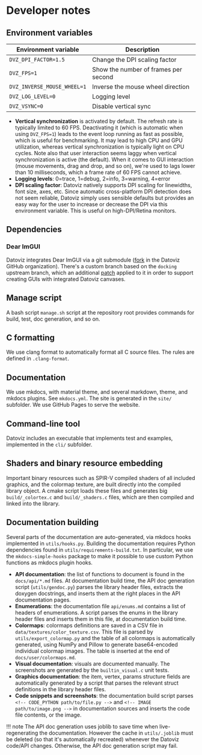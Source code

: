 # Developer notes

## Environment variables

| Environment variable              | Description                                           |
|-----------------------------------|-------------------------------------------------------|
| `DVZ_DPI_FACTOR=1.5`              | Change the DPI scaling factor                         |
| `DVZ_FPS=1`                       | Show the number of frames per second                  |
| `DVZ_INVERSE_MOUSE_WHEEL=1`       | Inverse the mouse wheel direction                     |
| `DVZ_LOG_LEVEL=0`                 | Logging level                                         |
| `DVZ_VSYNC=0`                     | Disable vertical sync                                 |


* **Vertical synchronization** is activated by default. The refresh rate is typically limited to 60 FPS. Deactivating it (which is automatic when using `DVZ_FPS=1`) leads to the event loop running as fast as possible, which is useful for benchmarking. It may lead to high CPU and GPU utilization, whereas vertical synchronization is typically light on CPU cycles. Note also that user interaction seems laggy when vertical synchronization is active (the default). When it comes to GUI interaction (mouse movements, drag and drop, and so on), we're used to lags lower than 10 milliseconds, which a frame rate of 60 FPS cannot achieve.
* **Logging levels**: 0=trace, 1=debug, 2=info, 3=warning, 4=error
* **DPI scaling factor**: Datoviz natively supports DPI scaling for linewidths, font size, axes, etc. Since automatic cross-platform DPI detection does not seem reliable, Datoviz simply uses sensible defaults but provides an easy way for the user to increase or decrease the DPI via this environment variable. This is useful on high-DPI/Retina monitors.


## Dependencies


### Dear ImGUI

Datoviz integrates Dear ImGUI via a git submodule ([fork](https://github.com/datoviz/imgui) in the Datoviz GitHub organization). There's a custom branch based on the `docking` upstream branch, which an additional [patch](https://github.com/martty/imgui/commit/f1f948bea715754ad5e83d4dd9f928aecb4ed1d3) applied to it in order to support creating GUIs with integrated Datoviz canvases.


## Manage script

A bash script `manage.sh` script at the repository root provides commands for build, test, doc generation, and so on.

## C formatting

We use clang format to automatically format all C source files. The rules are defined in `.clang-format`.

## Documentation

We use mkdocs, with material theme, and several markdown, theme, and mkdocs plugins. See `mkdocs.yml`. The site is generated in the `site/` subfolder. We use GitHub Pages to serve the website.

## Command-line tool

Datoviz includes an executable that implements test and examples, implemented in the `cli/` subfolder.

## Shaders and binary resource embedding

Important binary resources such as SPIR-V compiled shaders of all included graphics, and the colormap texture, are built directly into the compiled library object. A cmake script loads these files and generates big `build/_colortex.c` and `build/_shaders.c` files, which are then compiled and linked into the library.

## Documentation building

Several parts of the documentation are auto-generated, via mkdocs hooks implemented in `utils/hooks.py`. Building the documentation requires Python dependencies found in `utils/requirements-build.txt`. In particular, we use the `mkdocs-simple-hooks` package to make it possible to use custom Python functions as mkdocs plugin hooks.

* **API documentation**: the list of functions to document is found in the `docs/api/*.md` files. At documentation build time, the API doc generation script (`utils/gendoc.py`) parses the library header files, extracts the doxygen docstrings, and inserts them at the right places in the API documentation pages.
* **Enumerations**: the documentation file `api/enums.md` contains a list of headers of enumerations. A script parses the enums in the library header files and inserts them in this file, at documentation build time.
* **Colormaps**: colormaps definitions are saved in a CSV file in `data/textures/color_texture.csv`. This file is parsed by `utils/export_colormap.py` and the table of all colormaps is automatically generated, using NumPy and Pillow to generate base64-encoded individual colormap images. The table is inserted at the end of `docs/user/colormaps.md`.
* **Visual documentation**: visuals are documented manually. The screenshots are generated by the `builtin_visual.c` unit tests.
* **Graphics documentation**: the item, vertex, params structure fields are automatically generated by a script that parses the relevant struct definitions in the library header files.
* **Code snippets and screenshots**: the documentation build script parses `<!-- CODE_PYTHON path/to/file.py -->` and `<!-- IMAGE path/to/image.png -->` in documentation sources and inserts the code file contents, or the image.

!!! note
    The API doc generation uses joblib to save time when live-regenerating the documentation. However the cache in `utils/.joblib` must be deleted (so that it's automatically recreated) whenever the Datoviz code/API changes. Otherwise, the API doc generation script may fail.
